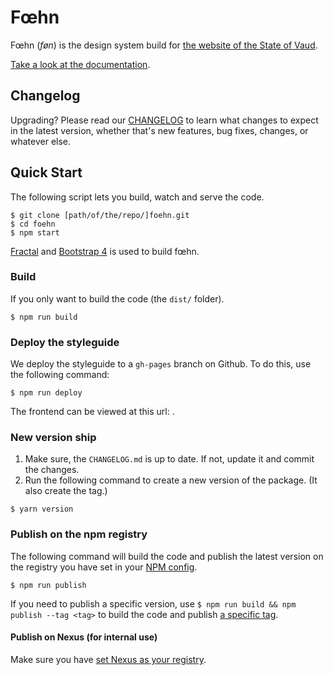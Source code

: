 # Fœhn

Fœhn (*føn*) is the design system build for [the website of the State of Vaud](http://www.vd.ch/).

[Take a look at the documentation](http://dsi-vd.github.io/foehn/).

## Changelog

Upgrading? Please read our [CHANGELOG](https://github.com/DSI-VD/foehn/blob/master/CHANGELOG.md) to learn what changes to expect in the latest version, whether that's new features, bug fixes, changes, or whatever else.

## Quick Start

The following script lets you build, watch and serve the code.

```shell
$ git clone [path/of/the/repo/]foehn.git
$ cd foehn
$ npm start
```

[Fractal](http://fractal.build/) and [Bootstrap 4](http://v4-alpha.getbootstrap.com/) is used to build fœhn.

### Build

If you only want to build the code (the `dist/` folder).

```shell
$ npm run build
```

### Deploy the styleguide

We deploy the styleguide to a `gh-pages` branch on Github. To do this, use the following command:

```shell
$ npm run deploy
```

The frontend can be viewed at this url: [](http://dsi-vd.github.io/foehn/).

### New version ship

1. Make sure, the `CHANGELOG.md` is up to date. If not, update it and commit the changes.
1. Run the following command to create a new version of the package. (It also create the tag.)

```shell
$ yarn version
```

### Publish on the npm registry

The following command will build the code and publish the latest version on the registry you have set in your [NPM config](https://docs.npmjs.com/cli/config).

```shell
$ npm run publish
```

If you need to publish a specific version, use `$ npm run build && npm publish --tag <tag>` to build the code and publish [a specific tag](https://docs.npmjs.com/cli/publish).

#### Publish on Nexus (for internal use)

Make sure you have [set Nexus as your registry](https://portail.etat-de-vaud.ch/outils/dsiwiki/x/HABSGw).
